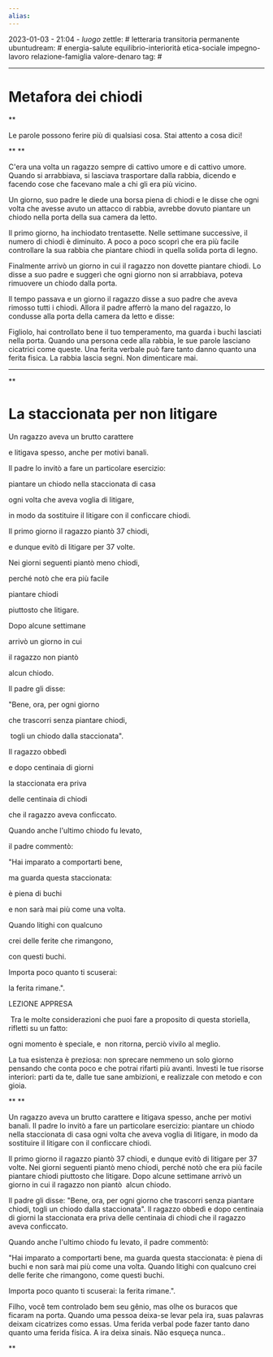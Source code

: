 ```yaml
---
alias: 
---
```

2023-01-03 - 21:04 - *luogo*
zettle: # letteraria transitoria permanente
ubuntudream: # energia-salute equilibrio-interiorità etica-sociale impegno-lavoro relazione-famiglia valore-denaro 
tag: #

---
# Metafora dei chiodi

**

Le parole possono ferire più di qualsiasi cosa. Stai attento a cosa dici!

**
**

C'era una volta un ragazzo sempre di cattivo umore e di cattivo umore. Quando si arrabbiava, si lasciava trasportare dalla rabbia, dicendo e facendo cose che facevano male a chi gli era più vicino.

  

Un giorno, suo padre le diede una borsa piena di chiodi e le disse che ogni volta che avesse avuto un attacco di rabbia, avrebbe dovuto piantare un chiodo nella porta della sua camera da letto.

  

Il primo giorno, ha inchiodato trentasette. Nelle settimane successive, il numero di chiodi è diminuito. A poco a poco scoprì che era più facile controllare la sua rabbia che piantare chiodi in quella solida porta di legno.

  

Finalmente arrivò un giorno in cui il ragazzo non dovette piantare chiodi. Lo disse a suo padre e suggerì che ogni giorno non si arrabbiava, poteva rimuovere un chiodo dalla porta.

  

Il tempo passava e un giorno il ragazzo disse a suo padre che aveva rimosso tutti i chiodi. Allora il padre afferrò la mano del ragazzo, lo condusse alla porta della camera da letto e disse:

  

Figliolo, hai controllato bene il tuo temperamento, ma guarda i buchi lasciati nella porta. Quando una persona cede alla rabbia, le sue parole lasciano cicatrici come queste. Una ferita verbale può fare tanto danno quanto una ferita fisica. La rabbia lascia segni. Non dimenticare mai.


---
**

# La staccionata per non litigare

Un ragazzo aveva un brutto carattere

e litigava spesso, anche per motivi banali.

  

Il padre lo invitò a fare un particolare esercizio:

piantare un chiodo nella staccionata di casa

ogni volta che aveva voglia di litigare,

in modo da sostituire il litigare con il conficcare chiodi.

  

Il primo giorno il ragazzo piantò 37 chiodi,

e dunque evitò di litigare per 37 volte.

  

Nei giorni seguenti piantò meno chiodi,

perché notò che era più facile

piantare chiodi

piuttosto che litigare.

  

Dopo alcune settimane

arrivò un giorno in cui

il ragazzo non piantò 

alcun chiodo.

  

Il padre gli disse:

"Bene, ora, per ogni giorno 

che trascorri senza piantare chiodi,

 togli un chiodo dalla staccionata".

  
  

Il ragazzo obbedì

e dopo centinaia di giorni

la staccionata era priva

delle centinaia di chiodi

che il ragazzo aveva conficcato.

  

Quando anche l'ultimo chiodo fu levato,

il padre commentò:

  

"Hai imparato a comportarti bene,

ma guarda questa staccionata:

è piena di buchi

e non sarà mai più come una volta.

  

Quando litighi con qualcuno

crei delle ferite che rimangono,

con questi buchi.

  

Importa poco quanto ti scuserai:

la ferita rimane.".

  

LEZIONE APPRESA 

 Tra le molte considerazioni che puoi fare a proposito di questa storiella, rifletti su un fatto:

ogni momento è speciale, e  non ritorna, perciò vivilo al meglio.

La tua esistenza è preziosa: non sprecare nemmeno un solo giorno pensando che conta poco e che potrai rifarti più avanti. Investi le tue risorse interiori: parti da te, dalle tue sane ambizioni, e realizzale con metodo e con gioia.

**
**

Un ragazzo aveva un brutto carattere e litigava spesso, anche per motivi banali. Il padre lo invitò a fare un particolare esercizio: piantare un chiodo nella staccionata di casa ogni volta che aveva voglia di litigare, in modo da sostituire il litigare con il conficcare chiodi.

Il primo giorno il ragazzo piantò 37 chiodi, e dunque evitò di litigare per 37 volte. Nei giorni seguenti piantò meno chiodi, perché notò che era più facile piantare chiodi piuttosto che litigare. Dopo alcune settimane arrivò un giorno in cui il ragazzo non piantò  alcun chiodo.

Il padre gli disse: "Bene, ora, per ogni giorno che trascorri senza piantare chiodi, togli un chiodo dalla staccionata". Il ragazzo obbedì e dopo centinaia di giorni la staccionata era priva delle centinaia di chiodi che il ragazzo aveva conficcato.

Quando anche l'ultimo chiodo fu levato, il padre commentò:

"Hai imparato a comportarti bene, ma guarda questa staccionata: è piena di buchi e non sarà mai più come una volta. Quando litighi con qualcuno crei delle ferite che rimangono, come questi buchi.

Importa poco quanto ti scuserai: la ferita rimane.".

Filho, você tem controlado bem seu gênio, mas olhe os buracos que ficaram na porta. Quando uma pessoa deixa-se levar pela ira, suas palavras deixam cicatrizes como essas. Uma ferida verbal pode fazer tanto dano quanto uma ferida física. A ira deixa sinais. Não esqueça nunca..

**